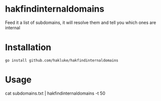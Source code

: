# hakfindinternaldomains
Feed it a list of subdomains, it will resolve them and tell you which ones are internal

# Installation

```
go install github.com/hakluke/hakfindinternaldomains
```

# Usage

cat subdomains.txt | hakfindinternaldomains -t 50
